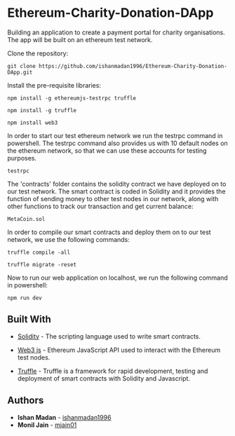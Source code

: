 # Ethereum-Charity-Donation-DApp
Building an application to create a payment portal for charity organisations. The app will be built on an ethereum test network.


Clone the repository:

```
git clone https://github.com/ishanmadan1996/Ethereum-Charity-Donation-DApp.git
```

Install the pre-requisite libraries:

```
npm install -g ethereumjs-testrpc truffle
```
```
npm install -g truffle
```
```
npm install web3
```
In order to start our test ethereum network we run the testrpc command in powershell. The testrpc command also provides us with 10 default nodes on the ethereum network, so that we can use these accounts for testing purposes.

```
testrpc
```


The 'contracts' folder contains the solidity contract we have deployed on to our test network. The smart contract is coded in Solidity and it provides the function of sending money to other test nodes in our network, along with other functions to track our transaction and get current balance:

```
MetaCoin.sol
```

In order to compile our smart contracts and deploy them on to our test network, we use the following commands:

```
truffle compile -all

truffle migrate -reset
```
Now to run our web application on localhost, we run the following command in powershell:

```
npm run dev
```

## Built With

* [Solidity](https://solidity.readthedocs.io/en/v0.4.24/contracts.html) - The scripting language used to write smart contracts.

* [Web3 js](https://web3js.readthedocs.io/en/1.0/) - Ethereum JavaScript API used to interact with the Ethereum test nodes.

* [Truffle](https://truffleframework.com/docs/truffle/reference/configuration) - Truffle is a framework for rapid development, testing and deployment of smart contracts with Solidity and Javascript.

## Authors

* **Ishan Madan** - [ishanmadan1996](https://github.com/ishanmadan1996)
* **Monil Jain** - [mjain01](https://github.com/mjain01)
